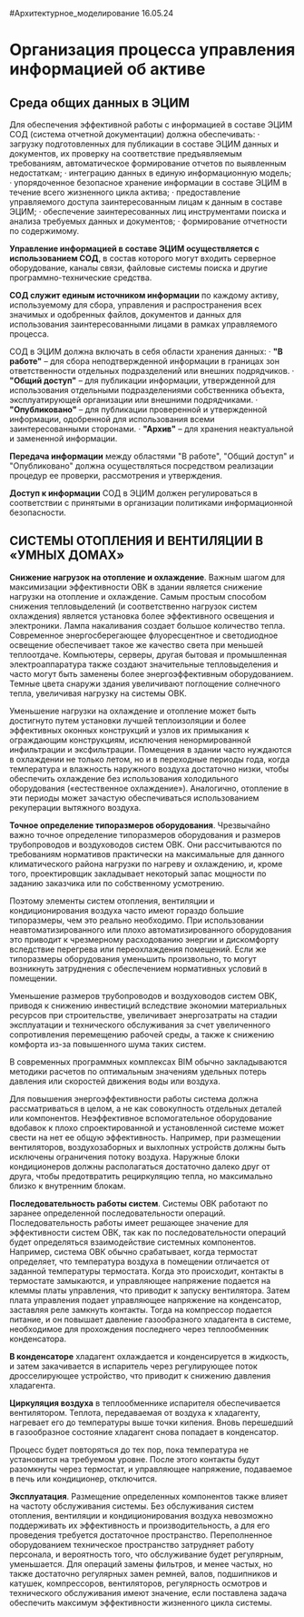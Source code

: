 #Архитектурное_моделирование 
16.05.24
# Организация процесса управления информацией об активе
## Среда общих данных в ЭЦИМ
Для обеспечения эффективной работы с информацией в составе ЭЦИМ СОД (система отчетной документации) должна обеспечивать:
· загрузку подготовленных для публикации в составе ЭЦИМ данных и документов, их проверку на соответствие предъявляемым требованиям, автоматическое формирование отчетов по выявленным недостаткам;
· интеграцию данных в единую информационную модель;
· упорядоченное безопасное хранение информации в составе ЭЦИМ в течение всего жизненного цикла актива;
· предоставление управляемого доступа заинтересованным лицам к данным в составе ЭЦИМ;
· обеспечение заинтересованных лиц инструментами поиска и анализа требуемых данных и документов;
· формирование отчетности по содержимому.

**Управление информацией в составе ЭЦИМ осуществляется с использованием СОД**, в состав которого могут входить серверное оборудование, каналы связи, файловые системы поиска и другие программно-технические средства.

**СОД служит единым источником информации** по каждому активу, используемому для сбора, управления и распространения всех значимых и одобренных файлов, документов и данных для использования заинтересованными лицами в рамках управляемого процесса.

СОД в ЭЦИМ должна включать в себя области хранения данных:
· **"В работе"** – для сбора неподтвержденной информации в границах зон ответственности отдельных подразделений или внешних подрядчиков.
· **"Общий доступ"** – для публикации информации, утвержденной для использования отдельными подразделениями собственника объекта, эксплуатирующей организации или внешними подрядчиками.
· **"Опубликовано"** – для публикации проверенной и утвержденной информации, одобренной для использования всеми заинтересованными сторонами.
· **"Архив"** – для хранения неактуальной и замененной информации.

**Передача информации** между областями "В работе", "Общий доступ" и "Опубликовано" должна осуществляться посредством реализации процедур ее проверки, рассмотрения и утверждения.

**Доступ к информации** СОД в ЭЦИМ должен регулироваться в соответствии с принятыми в организации политиками информационной безопасности.

## СИСТЕМЫ ОТОПЛЕНИЯ И ВЕНТИЛЯЦИИ В «УМНЫХ ДОМАХ»
**Снижение нагрузок на отопление и охлаждение**. Важным шагом для максимизации эффективности ОВК в здании является снижение нагрузки на отопление и охлаждение. Самым простым способом снижения тепловыделений (и соответственно нагрузок систем охлаждения) является установка более эффективного освещения и электроники. Лампа накаливания создает большое количество тепла. Современное энергосберегающее флуоресцентное и светодиодное освещение обеспечивает такое же качество света при меньшей теплоотдаче. Компьютеры, серверы, другая бытовая и промышленная электроаппаратура также создают значительные тепловыделения и часто могут быть заменены более энергоэффективным оборудованием. Темные цвета снаружи здания увеличивают поглощение солнечного тепла, увеличивая нагрузку на системы ОВК.

Уменьшение нагрузки на охлаждение и отопление может быть достигнуто путем установки лучшей теплоизоляции и более эффективных оконных конструкций и узлов их примыкания к ограждающим конструкциям, исключения ненормированной инфильтрации и эксфильтрации. Помещения в здании часто нуждаются в охлаждении не только летом, но и в переходные периоды года, когда температура и влажность наружного воздуха достаточно низки, чтобы обеспечить охлаждение без использования холодильного оборудования («естественное охлаждение»). Аналогично, отопление в эти периоды может зачастую обеспечиваться использованием рекуперации вытяжного воздуха.

**Точное определение типоразмеров оборудования**. Чрезвычайно важно точное определение типоразмеров оборудования и размеров трубопроводов и воздуховодов систем ОВК. Они рассчитываются по требованиям нормативов практически на максимальные для данного климатического района нагрузки по нагреву и охлаждению, и, кроме того, проектировщик закладывает некоторый запас мощности по заданию заказчика или по собственному усмотрению.

Поэтому элементы систем отопления, вентиляции и кондиционирования воздуха часто имеют гораздо большие типоразмеры, чем это реально необходимо. При использовании неавтоматизированного или плохо автоматизированного оборудования это приводит к чрезмерному расходованию энергии и дискомфорту вследствие перегрева или переохлаждения помещений. Если же типоразмеры оборудования уменьшить произвольно, то могут возникнуть затруднения с обеспечением нормативных условий в помещении.

Уменьшение размеров трубопроводов и воздуховодов систем ОВК, приводя к снижению инвестиций вследствие экономии материальных ресурсов при строительстве, увеличивает энергозатраты на стадии эксплуатации и технического обслуживания за счет увеличенного сопротивления перемещению рабочей среды, а также к снижению комфорта из-за повышенного шума таких систем.

В современных программных комплексах BIM обычно закладываются методики расчетов по оптимальным значениям удельных потерь давления или скоростей движения воды или воздуха.

Для повышения энергоэффективности работы система должна рассматриваться в целом, а не как совокупность отдельных деталей или компонентов. Неэффективное вспомогательное оборудование вдобавок к плохо спроектированной и установленной системе может свести на нет ее общую эффективность. Например, при размещении вентиляторов, воздухозаборных и выхлопных устройств должны быть исключены ограничения потоку воздуха. Наружные блоки кондиционеров должны располагаться достаточно далеко друг от друга, чтобы предотвратить рециркуляцию тепла, но максимально близко к внутренним блокам.

**Последовательность работы систем**. Системы ОВК работают по заранее определенной последовательности операций. Последовательность работы имеет решающее значение для эффективности систем ОВК, так как по последовательности операций будет определяться взаимодействие системных компонентов. Например, система ОВК обычно срабатывает, когда термостат определяет, что температура воздуха в помещении отличается от заданной температуры термостата. Когда это происходит, контакты в термостате замыкаются, и управляющее напряжение подается на клеммы платы управления, что приводит к запуску вентилятора. Затем плата управления подает управляющее напряжение на конденсатор, заставляя реле замкнуть контакты. Тогда на компрессор подается питание, и он повышает давление газообразного хладагента в системе, необходимое для прохождения последнего через теплообменник конденсатора.

**В конденсаторе** хладагент охлаждается и конденсируется в жидкость, и затем закачивается в испаритель через регулирующее поток дросселирующее устройство, что приводит к снижению давления хладагента.

**Циркуляция воздуха** в теплообменнике испарителя обеспечивается вентилятором. Теплота, передаваемая от воздуха к хладагенту, нагревает его до температуры выше точки кипения. Вновь перешедший в газообразное состояние хладагент снова попадает в конденсатор.

Процесс будет повторяться до тех пор, пока температура не установится на требуемом уровне. После этого контакты будут разомкнуты через термостат, и управляющее напряжение, подаваемое в печь или кондиционер, отключится.

**Эксплуатация**. Размещение определенных компонентов также влияет на частоту обслуживания системы. Без обслуживания систем отопления, вентиляции и кондиционирования воздуха невозможно поддерживать их эффективность и производительность, а для его проведения требуется достаточное пространство. Переполненное оборудованием техническое пространство затрудняет работу персонала, и вероятность того, что обслуживание будет регулярным, уменьшается. Для операций замены фильтров, и менее частых, но также достаточно регулярных замен ремней, валов, подшипников и катушек, компрессоров, вентиляторов, регулярность осмотров и технического обслуживания имеют значение, если поставлена задача обеспечить максимум эффективности жизненного цикла системы.

